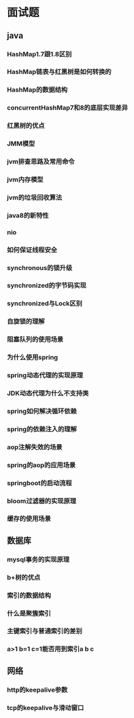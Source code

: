 # 面试题

## java

### HashMap1.7跟1.8区别

### HashMap链表与红黑树是如何转换的

### HashMap的数据结构

### concurrentHashMap7和8的底层实现差异

### 红黑树的优点

### JMM模型

### jvm排查思路及常用命令

### jvm内存模型

### jvm的垃圾回收算法

### java8的新特性

### nio

### 如何保证线程安全

### synchronous的锁升级

### synchronized的字节码实现

### synchronized与Lock区别

### 自旋锁的理解

### 阻塞队列的使用场景

### 为什么使用spring

### spring动态代理的实现原理

### JDK动态代理为什么不支持类

### spring如何解决循环依赖

### spring的依赖注入的理解

### aop注解失效的场景

### spring的aop的应用场景

### springboot的启动流程

### bloom过滤器的实现原理

### 缓存的使用场景

## 数据库

### mysql事务的实现原理

### b+树的优点

### 索引的数据结构  

### 什么是聚簇索引  

### 主键索引与普通索引的差别

### a>1 b=1 c=1能否用到索引a b c

## 网络

### http的keepalive参数

### tcp的keepalive与滑动窗口